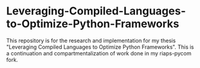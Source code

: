 # Leveraging-Compiled-Languages-to-Optimize-Python-Frameworks
This repository is for the research and implementation for my thesis "Leveraging Compiled Languages to Optimize Python Frameworks". This is a continuation and compartmentalization of work done in my riaps-pycom fork.
